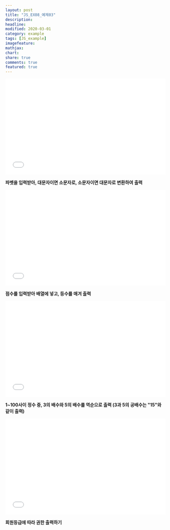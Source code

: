 ```yaml
---
layout: post
title: "JS_EX08_예제03"
description:
headline:
modified: 2020-03-01
category: example
tags: [JS_example]
imagefeature:
mathjax:
chart:
share: true
comments: true
featured: true
---
```


<div class="code">
<iframe width="100%" height="300" src="//jsfiddle.net/lsh58/9ztmj0cq/84/embedded/html,result/dark/" allowfullscreen="allowfullscreen" allowpaymentrequest frameborder="0"></iframe>
</div>

  **파벳을 입력받아, 대문자이면 소문자로, 소문자이면 대문자로 변환하여 출력**


<div class="code">
<iframe width="100%" height="300" src="//jsfiddle.net/lsh58/9ztmj0cq/91/embedded/html,result/dark/" allowfullscreen="allowfullscreen" allowpaymentrequest frameborder="0"></iframe>
</div>

  **점수를 입력받아 배열에 넣고, 등수를 매겨 출력**


<div class="code">
<iframe width="100%" height="300" src="//jsfiddle.net/lsh58/9ztmj0cq/97/embedded/html,result/dark/" allowfullscreen="allowfullscreen" allowpaymentrequest frameborder="0"></iframe>
</div>

  **1~100사이 정수 중, 3의 배수와 5의 배수를 역순으로 출력 (3과 5의 공배수는 "15"와 같이 출력)**


<div class="code">
<iframe width="100%" height="300" src="//jsfiddle.net/lsh58/9ztmj0cq/100/embedded/html,result/dark/" allowfullscreen="allowfullscreen" allowpaymentrequest frameborder="0"></iframe>
</div>

  **회원등급에 따라 권한 출력하기**